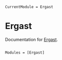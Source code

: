 ```@meta
CurrentModule = Ergast
```

# Ergast

Documentation for [Ergast](https://github.com/eduardosalaz/Ergast.jl).

```@index
```

```@autodocs
Modules = [Ergast]
```

